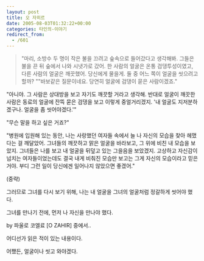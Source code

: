 ```yaml
---
layout: post
title: 오 자히르
date: 2005-08-03T01:32:22+00:00
categories: 타인의-이야기
redirect_from:
  - /601
---
```




> "마리, 소방수 두 명이 작은 불을 끄려고 숲속으로 들어갔다고 생각해봐. 그들은 불을 끈 뒤 숲에서 나와 시냇가로 갔어. 한 사람의 얼굴은 온통 검댕투성이였고, 다른 사람의 얼굴은 깨끗했어. 당신에게 물을게. 둘 중 어느 쪽이 얼굴을 씻으려고 할까? ""바보같은 질문이네요. 당연히 얼굴에 검댕이 묻은 사람이겠죠."

"아니야. 그 사람은 상대방을 보고 자기도 깨끗할 거라고 생각해. 반대로 얼굴이 깨끗한 사람은 동료의 얼굴에 잔뜩 묻은 검댕을 보고 이렇게 중얼거리겠지. '내 얼굴도 지저분하겠구나. 얼굴을 좀 씻어야겠다.'"

"무슨 말을 하고 싶은 거죠?"

"병원에 입원해 있는 동안, 나는 사랑했던 여자들 속에서 늘 나 자신의 모습을 찾아 헤맸다는 걸 깨달았어. 그녀들의 깨끗하고 맑은 얼굴을 바라보고, 그 위에 비친 내 모습을 보았지. 그녀들은 나를 보고 내 얼굴을 뒤덮고 있는 그을음을 보았겠지. 고상하고 자신감이 넘치는 여자들이었는데도 결국 내게 비춰진 모습만 보고는 그게 자신의 모습이라고 믿은 거야. 부디 그런 일이 당신에겐 일어나지 않았으면 좋겠어."

(중략)

그러므로 그녀를 다시 보기 위해, 나는 내 얼굴을 그녀의 얼굴처럼 정갈하게 씻어야 했다.

그녀를 만나기 전에, 먼저 나 자신을 만나야 했다.

by 파울로 코엘료 [O ZAHIR] 중에서..

어디선가 읽은 적이 있는 내용이다.

어쨌든, 얼굴이나 씻고 와야겠다.
<div id=comments>
</div>
